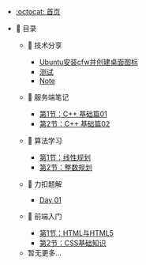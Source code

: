 <!-- docs/_sidebar.md -->

<!-- * [首页](zh-cn/) -->
<!-- * [指南](zh-cn/guide) -->

- [:octocat: 首页](/README)

- :memo: 目录

  <!-- - 😉 日常

    - [新年快乐🧨🎆🎇](/md/daily/爱在钟声里.md) -->
  
  - 📖 技术分享

    - [Ubuntu安装cfw并创建桌面图标](/md/sharing/Ubuntu18.04安装cfw并创建桌面图标.md)
    - [测试](/md/sharing/测试.md)
    - [Note](/md/sharing/Node.md)

  - 📕 服务端笔记

    - [第1节：C++ 基础篇01](/md/cpp/基础篇Day%2001.md)
    - [第2节：C++ 基础篇02](/md/cpp/基础篇Day%2002.md)

  - 💭 算法学习

    - [第1节：线性规划](/md/math-model/01-第一节：线性规划.md)
    - [第2节：整数规划](/md/math-model/02-第二节：整数规划.md)

  - 📘 力扣题解

    - [Day 01](/md/2024-leetcode-365/Day240203.md)

  - 📗 前端入门

    - [第1节：HTML与HTML5](/md/frontend/HTML.md)
    - [第2节：CSS基础知识](/md/frontend/CSS.md)

  <!-- - 💥 网络安全

    - [第1节：杂项 MISC](/md/cyber-security/MISC.md) -->

  - 暂无更多...
